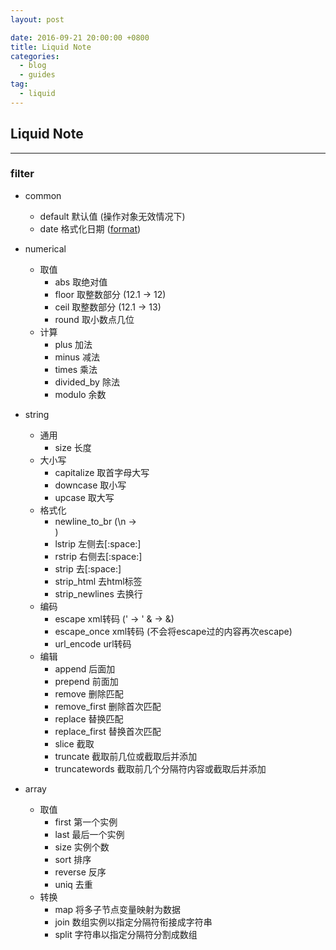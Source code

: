```yaml
---
layout: post

date: 2016-09-21 20:00:00 +0800
title: Liquid Note
categories:
  - blog
  - guides
tag:
  - liquid
---
```


## Liquid Note

---

### filter

- common
  - default 默认值 (操作对象无效情况下)
  - date 格式化日期 ([format](http://strftime.net/))

- numerical
  - 取值
    - abs 取绝对值
    - floor 取整数部分 (12.1 -> 12)
    - ceil 取整数部分 (12.1 -> 13)
    - round 取小数点几位
  - 计算
    - plus 加法
    - minus 减法
    - times 乘法
    - divided_by 除法
    - modulo 余数

- string
  - 通用
    - size 长度
  - 大小写
    - capitalize 取首字母大写
    - downcase 取小写
    - upcase 取大写
  - 格式化
    - newline_to_br (\n -> <br>)
    - lstrip 左侧去[:space:]
    - rstrip 右侧去[:space:]
    - strip 去[:space:]
    - strip_html 去html标签
    - strip_newlines 去换行
  - 编码
    - escape xml转码 (' -> &#39; & -> &amp;)
    - escape_once xml转码 (不会将escape过的内容再次escape)
    - url_encode url转码
  - 编辑
    - append 后面加
    - prepend 前面加
    - remove 删除匹配
    - remove_first 删除首次匹配
    - replace 替换匹配
    - replace_first 替换首次匹配
    - slice 截取
    - truncate 截取前几位或截取后并添加
    - truncatewords 截取前几个分隔符内容或截取后并添加

- array
  - 取值
    - first 第一个实例
    - last 最后一个实例
    - size 实例个数
    - sort 排序
    - reverse 反序
    - uniq 去重
  - 转换
    - map 将多子节点变量映射为数据
    - join 数组实例以指定分隔符衔接成字符串
    - split 字符串以指定分隔符分割成数组
